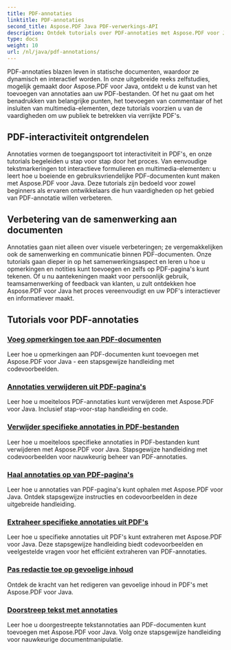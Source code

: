 ```yaml
---
title: PDF-annotaties
linktitle: PDF-annotaties
second_title: Aspose.PDF Java PDF-verwerkings-API
description: Ontdek tutorials over PDF-annotaties met Aspose.PDF voor Java, leer interactiviteit, commentaar en meer aan uw PDF's toe te voegen.
type: docs
weight: 10
url: /nl/java/pdf-annotations/
---
```


PDF-annotaties blazen leven in statische documenten, waardoor ze dynamisch en interactief worden. In onze uitgebreide reeks zelfstudies, mogelijk gemaakt door Aspose.PDF voor Java, ontdekt u de kunst van het toevoegen van annotaties aan uw PDF-bestanden. Of het nu gaat om het benadrukken van belangrijke punten, het toevoegen van commentaar of het insluiten van multimedia-elementen, deze tutorials voorzien u van de vaardigheden om uw publiek te betrekken via verrijkte PDF's.

## PDF-interactiviteit ontgrendelen

Annotaties vormen de toegangspoort tot interactiviteit in PDF's, en onze tutorials begeleiden u stap voor stap door het proces. Van eenvoudige tekstmarkeringen tot interactieve formulieren en multimedia-elementen: u leert hoe u boeiende en gebruiksvriendelijke PDF-documenten kunt maken met Aspose.PDF voor Java. Deze tutorials zijn bedoeld voor zowel beginners als ervaren ontwikkelaars die hun vaardigheden op het gebied van PDF-annotatie willen verbeteren.

## Verbetering van de samenwerking aan documenten

Annotaties gaan niet alleen over visuele verbeteringen; ze vergemakkelijken ook de samenwerking en communicatie binnen PDF-documenten. Onze tutorials gaan dieper in op het samenwerkingsaspect en leren u hoe u opmerkingen en notities kunt toevoegen en zelfs op PDF-pagina's kunt tekenen. Of u nu aantekeningen maakt voor persoonlijk gebruik, teamsamenwerking of feedback van klanten, u zult ontdekken hoe Aspose.PDF voor Java het proces vereenvoudigt en uw PDF's interactiever en informatiever maakt.

## Tutorials voor PDF-annotaties
### [Voeg opmerkingen toe aan PDF-documenten](./add-comments-pdf-documents/)
Leer hoe u opmerkingen aan PDF-documenten kunt toevoegen met Aspose.PDF voor Java - een stapsgewijze handleiding met codevoorbeelden.
### [Annotaties verwijderen uit PDF-pagina's](./remove-annotations-pdf-pages/)
Leer hoe u moeiteloos PDF-annotaties kunt verwijderen met Aspose.PDF voor Java. Inclusief stap-voor-stap handleiding en code.
### [Verwijder specifieke annotaties in PDF-bestanden](./delete-specific-annotations-pdf-files/)
Leer hoe u moeiteloos specifieke annotaties in PDF-bestanden kunt verwijderen met Aspose.PDF voor Java. Stapsgewijze handleiding met codevoorbeelden voor nauwkeurig beheer van PDF-annotaties.
### [Haal annotaties op van PDF-pagina's](./retrieve-annotations-pdf-pages/)
Leer hoe u annotaties van PDF-pagina's kunt ophalen met Aspose.PDF voor Java. Ontdek stapsgewijze instructies en codevoorbeelden in deze uitgebreide handleiding.
### [Extraheer specifieke annotaties uit PDF's](./extract-specific-annotation-pdfs/)
Leer hoe u specifieke annotaties uit PDF's kunt extraheren met Aspose.PDF voor Java. Deze stapsgewijze handleiding biedt codevoorbeelden en veelgestelde vragen voor het efficiënt extraheren van PDF-annotaties.
### [Pas redactie toe op gevoelige inhoud](./apply-redaction-sensitive-content/)
Ontdek de kracht van het redigeren van gevoelige inhoud in PDF's met Aspose.PDF voor Java.
### [Doorstreep tekst met annotaties](./strike-through-text-using-annotations/)
Leer hoe u doorgestreepte tekstannotaties aan PDF-documenten kunt toevoegen met Aspose.PDF voor Java. Volg onze stapsgewijze handleiding voor nauwkeurige documentmanipulatie.